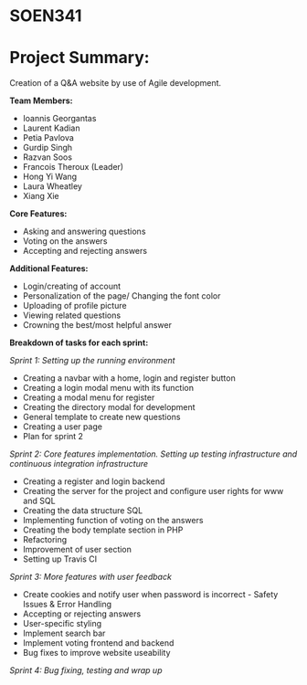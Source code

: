 # SOEN341


# **Project Summary:** 

Creation of a Q&A website by use of Agile development.



**Team Members:**
- Ioannis Georgantas
- Laurent Kadian
- Petia Pavlova
- Gurdip Singh
- Razvan Soos
- Francois Theroux (Leader) 
- Hong Yi Wang
- Laura Wheatley
- Xiang Xie 


**Core Features:**
- Asking and answering questions
- Voting on the answers
- Accepting and rejecting answers

**Additional Features:**
- Login/creating of account
- Personalization of the page/ Changing the font color
- Uploading of profile picture
- Viewing related questions 
- Crowning the best/most helpful answer 

**Breakdown of tasks for each sprint:**

*Sprint 1: Setting up the running environment*
- Creating a navbar with a home, login and register button
- Creating a login modal menu with its function
- Creating a modal menu for register
- Creating the directory modal for development
- General template to create new questions
- Creating a user page
- Plan for sprint 2
      
*Sprint 2: Core features implementation. Setting up testing infrastructure and continuous integration infrastructure*
- Creating a register and login backend
- Creating the server for the project and configure user rights for www and SQL 
- Creating the data structure SQL
- Implementing function of voting on the answers
- Creating the body template section in PHP
- Refactoring 
- Improvement of user section
- Setting up Travis CI 

*Sprint 3: More features with user feedback*
- Create cookies and notify user when password is incorrect - Safety Issues & Error Handling
- Accepting or rejecting answers
- User-specific styling
- Implement search bar
- Implement voting frontend and backend
- Bug fixes to improve website useability
  
*Sprint 4: Bug fixing, testing and wrap up*
